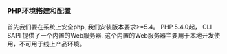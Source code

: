 ### PHP环境搭建和配置

首先我们要在系统上安全php, 我们安装版本要求>=5.4。
PHP 5.4.0起， CLI SAPI 提供了一个内置的Web服务器. 这个内置的Web服务器主要用于本地开发使用，不可用于线上产品环境。
